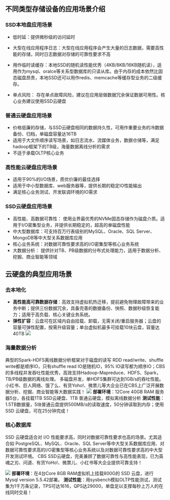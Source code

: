 ## 不同类型存储设备的应用场景介绍
### SSD本地盘应用场景
- 低时延：提供微秒级的访问延时

- 大型在线应用程序日志：大型在线应用程序会产生大量的日志数据，需要高性能的存储，同时日志数据对存储的可靠性要求不高

- 用作临时读缓存：本地SSD的随机读性能优秀（4KB/8KB/16KB随机读），适用作为mysql、oralce等关系型数据库的只读从库。由于内存的成本依然比固态磁盘昂贵，本地SSD还可以用作redis、memcache等缓存型业务的二级缓存。

- 单点风险： 存在单点故障风险，建议在应用层做数据冗余保证数据可用性。核心业务建议使用SSD云硬盘

### 普通云硬盘应用场景
- 价格低廉的存储，与SSD云硬盘相同的数据持久性，可用作重要业务的冷数据备份、归档，单磁盘容量达16TB 
- 适用于大文件顺序读写场景，如日志流水、流媒体业务，数据仓储等，满足hadoop框架下的TB级，海量数据离线分析的需求
- 不适于承载OLTP核心业务 

### 高性能云硬盘应用场景

- 适用于90%的I/O场景，质优价廉的最佳选择
- 适用于中小型数据库、web服务器等，提供长期的稳定IO性能输出 
- 满足核心业务测试、开发联调环境的IO需求 


### SSD云硬盘应用场景
- 高性能、高数据可靠性： 使用业界最优秀的NVMe固态存储作为磁盘介质。适用于I/O密集型业务，并提供长期稳定的，超高的单磁盘性能
- 中大型数据库：可支持百万行表级别的MySQL、Oracle、SQL Server、MongoDB等中大型关系数据库应用 
- 核心业务系统：对数据可靠性要求高的I/O密集型等核心业务系统 
- 大数据分析： 提供针对TB、PB级数据的分布式处理能力，适用于数据分析、挖掘、商业智能等领域

## 云硬盘的典型应用场景
### 去本地化
- **高性能高可靠数据存储**：高效支持虚拟机热迁移，提前避免物理故障带来的业务中断；提供三份数据冗余，具备完善的数据备份、快照、数据秒级恢复能力；适用于高负载、核心关键业务系统。
- **弹性扩容**：云盘可在区域内自由挂载、卸载，无需关闭/重启服务器；云盘的容量可弹性配置，按需升级容量；单台虚拟机最多可挂载10块云盘，容量达40TB
![](//mccdn.qcloud.com/static/img/b6611d7eb39538f8376c2ed32ac58a5e/image.png)

### 海量数据分析
典型的Spark-HDFS离线数据分析框架对于磁盘的读写 RDD read/write、shuffle write都是顺序IO，只有shuffle read IO是随机IO，95% IO读写都为顺序IO；CBS的多线程并发吞吐性能优秀，高效支持Hadoop-Mapreduce、HDFS、Spark，TB/PB级数据的离线处理。
多磁盘并发，单HDFS集群可达到1GB/s的吞吐性能。
小红书、巨人网络、饿了么、有货Yoho!、微票儿等大企业已在CBS上广泛开展数据分析、挖掘、商业智能等大数据实践！
![](//mccdn.qcloud.com/static/img/fcd7c911ceec7205a36562dcf5f5288a/image.png)
**部署环境**：12Core 40GB RAM 服务器5台，各挂载1TB SSD云硬盘、1TB 普通云硬盘，模拟离线数据分析
**测试性能**：1.5TB数据量，5块普通云盘提供500MB/s的读取速度，50分钟读取到内存；使用 SSD 云硬盘，可在25分钟完成！

### 核心数据库
SSD 云硬盘适合对 I/O 性能要求高，同时对数据可靠性要求也高的场景。尤其适合如 PostgreSQL、MySQL、Oracle、SQL Server等中大型关系数据库应用、对数据可靠性要求高的I/O密集型等核心业务系统以及对数据可靠性要求高的中大型开发测试环境。
CBS SSD云硬盘，完美兼顾了数据可靠性与高性能表现，已为英魂之刃、问道、有货YoHo!、微票儿、小红书等大企业提供可靠支持！

![](//mccdn.qcloud.com/static/img/9867c8f2376fdf5d0878ca44159d6b66/image.png)
**部署环境**：在4台Core 8GB RAM虚拟机上挂载800G的 SSD 云盘，进行 Mysql version 5.5.42部署。
**测试性能**：用sysbench模拟OLTP性能测试，测试集为1千万条记录，TPS可达1616，QPS达29000，单盘足以支撑每秒上万人的在线同时交易！
